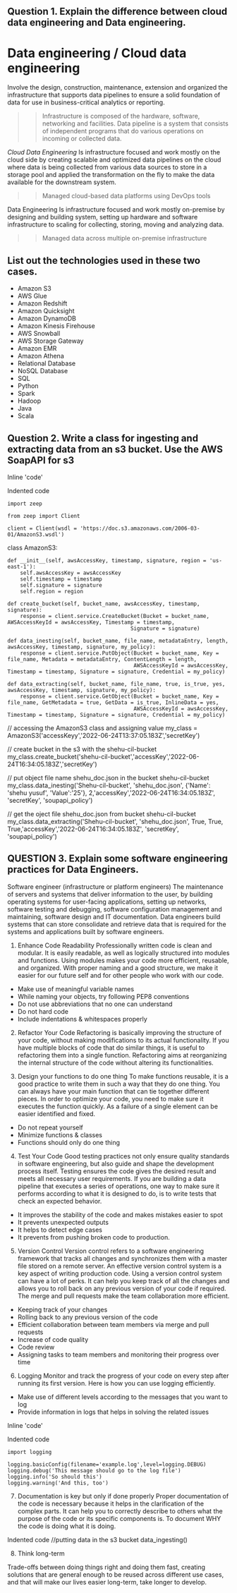 ##	Question 1. Explain the difference between cloud data engineering and Data engineering.

# Data engineering / Cloud data engineering

Involve the design, construction, maintenance, extension and organized the infrastructure that supports data pipelines to ensure a solid foundation of data for use in business-critical analytics or reporting.
>>	Infrastructure is composed of the hardware, software, networking and facilities.
>>	Data pipeline is a system that consists of independent programs that do various operations on incoming or collected data.

*Cloud Data Engineering* 
Is infrastructure focused and work mostly on the cloud side by creating scalable and optimized data pipelines on the cloud where data is being collected from various data sources to store in a storage pool and applied the transformation on the fly to make the data available for the downstream system.
>>	Managed cloud-based data platforms using DevOps tools

Data Engineering 
Is infrastructure focused and work mostly on-premise by designing and building system, setting up hardware and software infrastructure to scaling for collecting, storing, moving and analyzing data.
>>	Managed data across multiple on-premise infrastructure

## List out the technologies used in these two cases.

+	Amazon S3 
+	AWS Glue
+	Amazon Redshift
+	Amazon Quicksight
+	Amazon DynamoDB
+	Amazon Kinesis Firehouse 
+	AWS Snowball
+	AWS Storage Gateway 
+	Amazon EMR
+	Amazon Athena
+	Relational Database 
+	NoSQL Database
+	SQL
+	Python 
+	Spark
+	Hadoop  
+	Java
+	Scala


## Question 2. Write a class for ingesting and extracting data from an s3 bucket. Use the AWS SoapAPI for s3

Inline 'code'

Indented code

    import zeep

    from zeep import Client

    client = Client(wsdl = 'https://doc.s3.amazonaws.com/2006-03-01/AmazonS3.wsdl')

class AmazonS3:

    def __init__(self, awsAccessKey, timestamp, signature, region = 'us-east-1'):
        self.awsAccessKey = awsAccessKey
        self.timestamp = timestamp
        self.signature = signature
        self.region = region
        
    def create_bucket(self, bucket_name, awsAccessKey, timestamp, signature):
        response = client.service.CreateBucket(Bucket = bucket_name, AWSAccessKeyId = awsAccessKey, Timestamp = timestamp,
                                           Signature = signature)
        
    def data_inesting(self, bucket_name, file_name, metadataEntry, length, awsAccessKey, timestamp, signature, my_policy):
        response = client.service.PutObject(Bucket = bucket_name, Key = file_name, Metadata = metadataEntry, ContentLength = length,
                                            AWSAccessKeyId = awsAccessKey, Timestamp = timestamp, Signature = signature, Credential = my_policy)
        
    def data_extracting(self, bucket_name, file_name, true, is_true, yes, awsAccessKey, timestamp, signature, my_policy):
        response = client.service.GetObject(Bucket = bucket_name, Key = file_name, GetMetadata = true, GetData = is_true, InlineData = yes,
                                            AWSAccessKeyId = awsAccessKey, Timestamp = timestamp, Signature = signature, Credential = my_policy)


// accessing the AmazonS3 class and assigning value
my_class = AmazonS3('accessKeyy','2022-06-24T13:37:05.183Z','secretKey')

// create bucket in the s3 with the shehu-cil-bucket
my_class.create_bucket('shehu-cil-bucket','accessKey','2022-06-24T16:34:05.183Z','secretKey')

// put object file name shehu_doc.json in the bucket shehu-cil-bucket
my_class.data_inesting('Shehu-cil-bucket', 'shehu_doc.json', {'Name': 'shehu yusuf', 'Value':'25'}, 2,'accessKey','2022-06-24T16:34:05.183Z',
                       'secretKey', 'soupapi_policy')

// get the oject file shehu_doc.json from bucket shehu-cil-bucket
my_class.data_extracting('Shehu-cil-bucket', 'shehu_doc.json', True, True, True,'accessKey','2022-06-24T16:34:05.183Z',
                         'secretKey', 'soupapi_policy')
                         

## QUESTION 3.	Explain some software engineering practices for Data Engineers.

Software engineer (infrastructure or platform engineers)
The maintenance of servers and systems that deliver information to the user, by building operating systems for user-facing applications, setting up networks, software testing and debugging, software configuration management and maintaining, software design and IT documentation. Data engineers build systems that can store consolidate and retrieve data that is required for the systems and applications built by software engineers.
 
1.	Enhance Code Readability
Professionally written code is clean and modular. It is easily readable, as well as logically structured into modules and functions. Using modules makes your code more efficient, reusable, and organized. With proper naming and a good structure, we make it easier for our future self and for other people who work with our code.
+	Make use of meaningful variable names
+	While naming your objects, try following PEP8 conventions
+	Do not use abbreviations that no one can understand
+	Do not hard code 
+	Include indentations & whitespaces properly


2.	Refactor Your Code
Refactoring is basically improving the structure of your code, without making modifications to its actual functionality.  If you have multiple blocks of code that do similar things, it is useful to refactoring them into a single function. Refactoring aims at reorganizing the internal structure of the code without altering its functionalities.

3.	Design your functions to do one thing
To make functions reusable, it is a good practice to write them in such a way that they do one thing. You can always have your main function that can tie together different pieces. In order to optimize your code, you need to make sure it executes the function quickly. As a failure of a single element can be easier identified and fixed. 
+	Do not repeat yourself
+	 Minimize functions & classes
+	Functions should only do one thing

4.	Test Your Code
Good testing practices not only ensure quality standards in software engineering, but also guide and shape the development process itself. Testing ensures the code gives the desired result and meets all necessary user requirements. If you are building a data pipeline that executes a series of operations, one way to make sure it performs according to what it is designed to do, is to write tests that check an expected behavior.

+	It improves the stability of the code and makes mistakes easier to spot
+	It prevents unexpected outputs
+	It helps to detect edge cases
+	It prevents from pushing broken code to production.

5.	Version Control
Version control refers to a software engineering framework that tracks all changes and synchronizes them with a master file stored on a remote server. An effective version control system is a key aspect of writing production code. Using a version control system can have a lot of perks. It can help you keep track of all the changes and allows you to roll back on any previous version of your code if required. The merge and pull requests make the team collaboration more efficient.
+	Keeping track of your changes
+	Rolling back to any previous version of the code
+	Efficient collaboration between team members via merge and pull requests
+	Increase of code quality
+	Code review
+	Assigning tasks to team members and monitoring their progress over time


6.	Logging
Monitor and track the progress of your code on every step after running its first version. Here is how you can use logging efficiently. 

+	Make use of different levels according to the messages that you want to log
+	Provide information in logs that helps in solving the related issues

Inline 'code'

Indented code

    import logging

    logging.basicConfig(filename='example.log',level=logging.DEBUG)
    logging.debug('This message should go to the log file')
    logging.info('So should this')
    logging.warning('And this, too')

7.	Documentation is key but only if done properly
Proper documentation of the code is necessary because it helps in the clarification of the complex parts. It can help you to correctly describe to others what the purpose of the code or its specific components is. To document WHY the code is doing what it is doing.

Indented code
   //putting data in the s3 bucket
     data_ingesting() 

8.	Think long-term

Trade-offs between doing things right and doing them fast, creating solutions that are general enough to be reused across different use cases, and that will make our lives easier long-term, take longer to develop.

